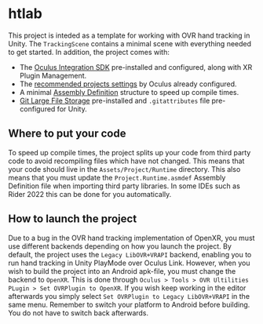 # htlab
This project is inteded as a template for working with OVR hand tracking in Unity. The `TrackingScene` contains a minimal scene with everything needed to get started. In addition, the project comes with:
* The [Oculus Integration SDK](https://developer.oculus.com/downloads/package/unity-integration/) pre-installed and configured, along with XR Plugin Management.
* The [recommended projects settings](https://developer.oculus.com/documentation/unity/unity-conf-settings/) by Oculus already configured.
* A minimal [Assembly Definition](https://docs.unity3d.com/Manual/ScriptCompilationAssemblyDefinitionFiles.html) structure to speed up compile times.
* [Git Large File Storage](https://git-lfs.github.com/) pre-installed and `.gitattributes` file pre-configured for Unity.

## Where to put your code
To speed up compile times, the project splits up your code from third party code to avoid recompiling files which have not changed. This means that your code should live in the `Assets/Project/Runtime` directory. This also means that you must update the `Project.Runtime.asmdef` Assembly Definition file when importing third party libraries. In some IDEs such as Rider 2022 this can be done for you automatically.

## How to launch the project
Due to a bug in the OVR hand tracking implementation of OpenXR, you must use different backends depending on how you launch the project. By default, the project uses the `Legacy LibOVR+VRAPI` backend, enabling you to run hand tracking in Unity PlayMode over Oculus Link. However, when you wish to build the project into an Android apk-file, you must change the backend to `OpenXR`. This is done through `Oculus > Tools > OVR Ultilities PLugin > Set OVRPlugin to OpenXR`. If you wish keep working in the editor afterwards you simply select `Set OVRPlugin to Legacy LibOVR+VRAPI` in the same menu. Remember to switch your platform to Android before building. You do not have to switch back afterwards.

